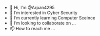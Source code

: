 - 👋 Hi, I’m @Arpan4295
- 👀 I’m interested in Cyber Security
- 🌱 I’m currently learning Computer Sceince
- 💞️ I’m looking to collaborate on ...
- 📫 How to reach me ...

<!---
Arpan4295/Arpan4295 is a ✨ special ✨ repository because its `README.md` (this file) appears on your GitHub profile.
You can click the Preview link to take a look at your changes.
--->
